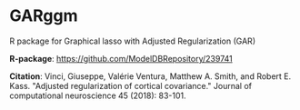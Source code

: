 # GARggm
R package for Graphical lasso with Adjusted Regularization (GAR)

**R-package**: https://github.com/ModelDBRepository/239741

**Citation**: Vinci, Giuseppe, Valérie Ventura, Matthew A. Smith, and Robert E. Kass. "Adjusted regularization of cortical covariance." Journal of computational neuroscience 45 (2018): 83-101.
